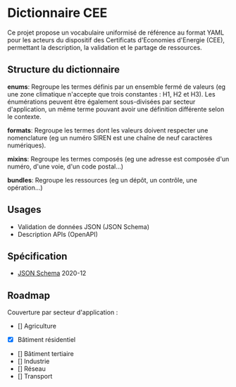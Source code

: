 # Dictionnaire CEE

Ce projet propose un vocabulaire uniformisé de référence au format YAML pour les acteurs du dispositif des Certificats d'Economies d'Energie (CEE), permettant la description, la validation et le partage de ressources.

## Structure du dictionnaire

**enums**: Regroupe les termes définis par un ensemble fermé de valeurs (eg une zone climatique n'accepte que trois constantes : H1, H2 et H3). Les énumérations peuvent être également sous-divisées par secteur d'application, un même terme pouvant avoir une définition différente selon le contexte.

**formats**: Regroupe les termes dont les valeurs doivent respecter une nomenclature (eg un numéro SIREN est une chaîne de neuf caractères numériques).

**mixins**: Regroupe les termes composés (eg une adresse est composée d'un numéro, d'une voie, d'un code postal...)

**bundles**: Regroupe les ressources (eg un dépôt, un contrôle, une opération...)

## Usages

- Validation de données JSON (JSON Schema)
- Description APIs (OpenAPI)

## Spécification

- [JSON Schema](https://json-schema.org/) 2020-12

## Roadmap

Couverture par secteur d'application :

- [] Agriculture
- [x] Bâtiment résidentiel
- [] Bâtiment tertiaire
- [] Industrie
- [] Réseau
- [] Transport
